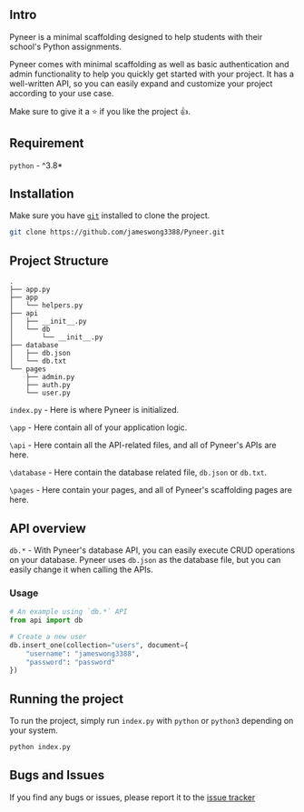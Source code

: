 ## Intro

Pyneer is a minimal scaffolding designed to help students with their school's Python assignments.

Pyneer comes with minimal scaffolding as well as basic authentication and admin functionality to help you quickly get
started with your project. It has a well-written API, so you can easily expand and customize your project according to
your use case.

Make sure to give it a ⭐ if you like the project 👍.

## Requirement

`python` - ^3.8*

## Installation

Make sure you have [`git`](https://git-scm.com/downloads) installed to clone the project.

```bash
git clone https://github.com/jameswong3388/Pyneer.git
```

## Project Structure

```
.
├── app.py
├── app
│   └── helpers.py
├── api
│   ├── __init__.py
│   └── db
│       └── __init__.py
├── database
│   ├── db.json
│   └── db.txt
└── pages
    ├── admin.py
    ├── auth.py
    └── user.py
```

`index.py` - Here is where Pyneer is initialized.

`\app` - Here contain all of your application logic.

`\api` - Here contain all the API-related files, and all of Pyneer's APIs are here.

`\database` - Here contain the database related file, `db.json` or `db.txt`.

`\pages` - Here contain your pages, and all of Pyneer's scaffolding pages are here.

## API overview

`db.*` - With Pyneer's database API, you can easily execute CRUD operations on your database. Pyneer uses `db.json` as
the database file, but you can easily change it when calling the APIs.

### Usage

```python
# An example using `db.*` API
from api import db

# Create a new user
db.insert_one(collection="users", document={
    "username": "jameswong3388",
    "password": "password"
})
```

## Running the project

To run the project, simply run `index.py` with `python` or `python3` depending on your system.

```bash
python index.py
```

## Bugs and Issues

If you find any bugs or issues, please report it to the [issue tracker](https://github.com/jameswong3388/Pyneer/issues)
